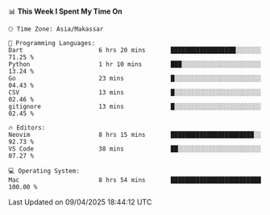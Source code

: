 <!--START_SECTION:waka-->
📊 **This Week I Spent My Time On** 

```text
🕑︎ Time Zone: Asia/Makassar

💬 Programming Languages: 
Dart                     6 hrs 20 mins       ██████████████████░░░░░░░   71.25 % 
Python                   1 hr 10 mins        ███░░░░░░░░░░░░░░░░░░░░░░   13.24 % 
Go                       23 mins             █░░░░░░░░░░░░░░░░░░░░░░░░   04.43 % 
CSV                      13 mins             █░░░░░░░░░░░░░░░░░░░░░░░░   02.46 % 
gitignore                13 mins             █░░░░░░░░░░░░░░░░░░░░░░░░   02.45 % 

🔥 Editors: 
Neovim                   8 hrs 15 mins       ███████████████████████░░   92.73 % 
VS Code                  38 mins             ██░░░░░░░░░░░░░░░░░░░░░░░   07.27 % 

💻 Operating System: 
Mac                      8 hrs 54 mins       █████████████████████████   100.00 % 
```


 Last Updated on 09/04/2025 18:44:12 UTC
<!--END_SECTION:waka-->
